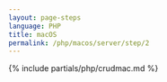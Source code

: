 ```yaml
---
layout: page-steps
language: PHP
title: macOS
permalink: /php/macos/server/step/2
---
```


{% include partials/php/crudmac.md %}
